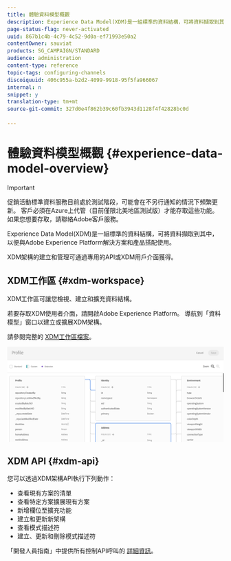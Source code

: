 ```yaml
---
title: 體驗資料模型概觀
description: Experience Data Model(XDM)是一組標準的資料結構，可將資料擷取到其中，以便與Adobe Experience Platform解決方案和產品搭配使用。
page-status-flag: never-activated
uuid: 867b1c4b-4c79-4c52-9d0a-ef71993e50a2
contentOwner: sauviat
products: SG_CAMPAIGN/STANDARD
audience: administration
content-type: reference
topic-tags: configuring-channels
discoiquuid: 406c955a-b2d2-4099-9918-95f5fa966067
internal: n
snippet: y
translation-type: tm+mt
source-git-commit: 327d0e4f862b39c60fb3943d1128f4f42828bc0d

---
```



# 體驗資料模型概觀 {#experience-data-model-overview}

>[!IMPORTANT]
>
>促銷活動標準資料服務目前處於測試階段，可能會在不另行通知的情況下頻繁更新。 客戶必須在Azure上代管（目前僅限北美地區測試版）才能存取這些功能。 如果您想要存取，請聯絡Adobe客戶服務。

Experience Data Model(XDM)是一組標準的資料結構，可將資料擷取到其中，以便與Adobe Experience Platform解決方案和產品搭配使用。

XDM架構的建立和管理可通過專用的API或XDM用戶介面獲得。

## XDM工作區 {#xdm-workspace}

XDM工作區可讓您檢視、建立和擴充資料結構。

若要存取XDM使用者介面，請開啟Adobe Experience Platform。 導航到「資料模型」窗口以建立或擴展XDM架構。

請參閱完整的 [XDM工作區檔案](https://docs.adobe.com/content/help/en/experience-platform/xdm/api/getting-started.html)。

![](assets/aep_xdmworkspace.png)

## XDM API {#xdm-api}

您可以透過XDM架構API執行下列動作：

* 查看現有方案的清單
* 查看特定方案擴展現有方案
* 新增欄位至擴充功能
* 建立和更新新架構
* 查看模式描述符
* 建立、更新和刪除模式描述符

「開發人員指南」中提供所有控制API呼叫的 [詳細資訊](https://docs.adobe.com/content/help/en/experience-platform/xdm/api/getting-started.html)。
